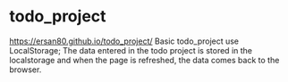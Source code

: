 # todo_project
https://ersan80.github.io/todo_project/ Basic todo_project use LocalStorage;
The data entered in the todo project is stored in the localstorage and when the page is refreshed, the data comes back to the browser.
